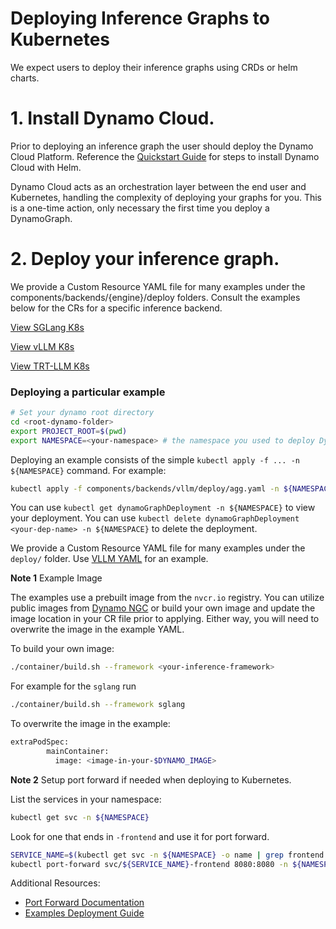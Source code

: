 <!--
SPDX-FileCopyrightText: Copyright (c) 2025 NVIDIA CORPORATION & AFFILIATES. All rights reserved.
SPDX-License-Identifier: Apache-2.0

Licensed under the Apache License, Version 2.0 (the "License");
you may not use this file except in compliance with the License.
You may obtain a copy of the License at

http://www.apache.org/licenses/LICENSE-2.0

Unless required by applicable law or agreed to in writing, software
distributed under the License is distributed on an "AS IS" BASIS,
WITHOUT WARRANTIES OR CONDITIONS OF ANY KIND, either express or implied.
See the License for the specific language governing permissions and
limitations under the License.
-->

# Deploying Inference Graphs to Kubernetes

 We expect users to deploy their inference graphs using CRDs or helm charts.

# 1. Install Dynamo Cloud.

Prior to deploying an inference graph the user should deploy the Dynamo Cloud Platform. Reference the [Quickstart Guide](quickstart.md) for steps to install Dynamo Cloud with Helm.

Dynamo Cloud acts as an orchestration layer between the end user and Kubernetes, handling the complexity of deploying your graphs for you. This is a one-time action, only necessary the first time you deploy a DynamoGraph.

# 2. Deploy your inference graph.

We provide a Custom Resource YAML file for many examples under the components/backends/{engine}/deploy folders. Consult the examples below for the CRs for a specific inference backend.

[View SGLang K8s](/components/backends/sglang/deploy/README.md)

[View vLLM K8s](/components/backends/vllm/deploy/README.md)

[View TRT-LLM K8s](/components/backends/trtllm/deploy/README.md)

### Deploying a particular example

```bash
# Set your dynamo root directory
cd <root-dynamo-folder>
export PROJECT_ROOT=$(pwd)
export NAMESPACE=<your-namespace> # the namespace you used to deploy Dynamo cloud to.
```

Deploying an example consists of the simple `kubectl apply -f ... -n ${NAMESPACE}` command. For example:

```bash
kubectl apply -f components/backends/vllm/deploy/agg.yaml -n ${NAMESPACE}
```

You can use `kubectl get dynamoGraphDeployment -n ${NAMESPACE}` to view your deployment.
You can use `kubectl delete dynamoGraphDeployment <your-dep-name> -n ${NAMESPACE}` to delete the deployment.

We provide a Custom Resource YAML file for many examples under the `deploy/` folder.
Use [VLLM YAML](../../components/backends/vllm/deploy/agg.yaml) for an example.

**Note 1** Example Image

The examples use a prebuilt image from the `nvcr.io` registry.
You can utilize public images from [Dynamo NGC](https://catalog.ngc.nvidia.com/orgs/nvidia/teams/ai-dynamo/collections/ai-dynamo) or build your own image and update the image location in your CR file prior to applying. Either way, you will need to overwrite the image in the example YAML.

To build your own image:

```bash
./container/build.sh --framework <your-inference-framework>
```

For example for the `sglang` run
```bash
./container/build.sh --framework sglang
```

To overwrite the image in the example:

```bash
extraPodSpec:
        mainContainer:
          image: <image-in-your-$DYNAMO_IMAGE>
```

**Note 2**
Setup port forward if needed when deploying to Kubernetes.

List the services in your namespace:

```bash
kubectl get svc -n ${NAMESPACE}
```
Look for one that ends in `-frontend` and use it for port forward.

```bash
SERVICE_NAME=$(kubectl get svc -n ${NAMESPACE} -o name | grep frontend | sed 's|.*/||' | sed 's|-frontend||' | head -n1)
kubectl port-forward svc/${SERVICE_NAME}-frontend 8080:8080 -n ${NAMESPACE}
```

Additional Resources:
- [Port Forward Documentation](https://kubernetes.io/docs/tasks/access-application-cluster/port-forward-access-application-cluster/)
- [Examples Deployment Guide](../../examples/README.md#deploying-a-particular-example)

